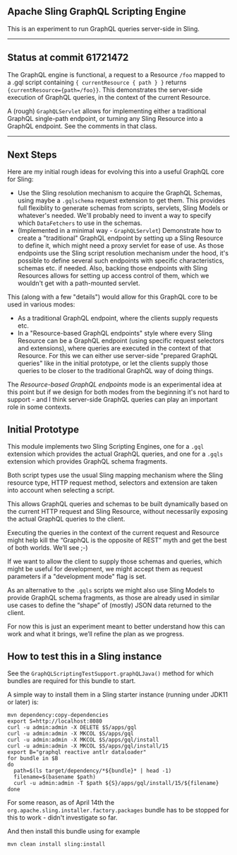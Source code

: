 Apache Sling GraphQL Scripting Engine
----

This is an experiment to run GraphQL queries server-side in Sling.

----

## Status at commit 61721472

The GraphQL engine is functional, a request to a Resource `/foo` mapped to a .gql script containing
`{ currentResource { path } }` returns `{currentResource={path=/foo}}`.
This demonstrates the server-side execution of GraphQL queries, in the context of the current Resource.

A (rough) `GraphQLServlet` allows for implementing either a traditional GraphQL single-path endpoint,
or turning any Sling Resource into a GraphQL endpoint. See the comments in that class.

----

## Next Steps
Here are my initial rough ideas for evolving this into a useful GraphQL core for Sling:

  * Use the Sling resolution mechanism to acquire the GraphQL Schemas, using maybe a `.gqlschema` request extension to get them. This provides full flexiblity to generate schemas from scripts, servlets, Sling Models or whatever's needed. We'll probably need to invent a way to specify which `DataFetchers` to use in the schemas.
  * (Implemented in a minimal way - `GraphQLServlet`) Demonstrate how to create a "traditional" GraphQL endpoint by setting up a Sling Resource to define it, which might need a proxy servlet for ease of use. As those endpoints use the Sling script resolution mechanism under the hood, it's possible to define several such endpoints with specific characteristics, schemas etc. if needed. Also, backing those endpoints with Sling Resources allows for setting up access control of them, which we wouldn't get with a path-mounted servlet.
  
This (along with a few "details") would allow for this GraphQL core to be used in various modes:

  * As a traditional GraphQL endpoint, where the clients supply requests etc.
  * In a "Resource-based GraphQL endpoints" style where every Sling Resource can be a GraphQL endpoint (using specific request selectors and extensions), where queries are executed in the context of that Resource. For this we can either use server-side "prepared GraphQL queries" like in the initial prototype, or let the clients supply those queries to be closer to the traditional GraphQL way of doing things. 
  
The _Resource-based GraphQL endpoints_ mode is an experimental idea at this point but if we design for both modes from the beginning it's not hard to support - and I think server-side GraphQL queries can play an important role in some contexts.

## Initial Prototype

This module implements two Sling Scripting Engines, one for a `.gql` extension which
provides the actual GraphQL queries, and one for a `.gqls` extension which
provides GraphQL schema fragments.

Both script types use the usual Sling mapping mechanism where the Sling
resource type, HTTP request method, selectors and extension are taken
into account when selecting a script.

This allows GraphQL queries and schemas to be built dynamically based on
the current HTTP request and Sling Resource, without necessarily exposing
the actual GraphQL queries to the client.

Executing the queries in the context of the current request and Resource
might help kill the “GraphQL is the opposite of REST” myth and get the
best of both worlds. We’ll see ;-)

If we want to allow the client to supply those schemas and queries, which
might be useful for development, we might accept them as request parameters
if a "development mode" flag is set.

As an alternative to the `.gqls` scripts we might also use Sling Models to
provide GraphQL schema fragments, as those are already used in similar
use cases to define the “shape” of (mostly) JSON data returned to the client.

For now this is just an experiment meant to better understand how this can 
work and what it brings, we’ll refine the plan as we progress.

## How to test this in a Sling instance

See the `GraphQLScriptingTestSupport.graphQLJava()` method for which bundles
are required for this bundle to start.

A simple way to install them in a Sling starter instance (running under JDK11
or later) is:

    mvn dependency:copy-dependencies
    export S=http://localhost:8080
    curl -u admin:admin -X DELETE $S/apps/gql
    curl -u admin:admin -X MKCOL $S/apps/gql
    curl -u admin:admin -X MKCOL $S/apps/gql/install
    curl -u admin:admin -X MKCOL $S/apps/gql/install/15
    export B="graphql reactive antlr dataloader"
    for bundle in $B
    do
      path=$(ls target/dependency/*${bundle}* | head -1)
      filename=$(basename $path)
      curl -u admin:admin -T $path ${S}/apps/gql/install/15/${filename}
    done

For some reason, as of April 14th the `org.apache.sling.installer.factory.packages` bundle
has to be stopped for this to work - didn't investigate so far.

And then install this bundle using for example

    mvn clean install sling:install
